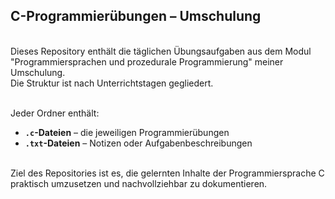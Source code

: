 ## C-Programmierübungen – Umschulung
<br>
Dieses Repository enthält die täglichen Übungsaufgaben aus dem Modul "Programmiersprachen und prozedurale Programmierung" meiner Umschulung. <br> 
Die Struktur ist nach Unterrichtstagen gegliedert. <br><br>

Jeder Ordner enthält:
- **`.c`-Dateien** – die jeweiligen Programmierübungen
- **`.txt`-Dateien** – Notizen oder Aufgabenbeschreibungen
<br>
Ziel des Repositories ist es, die gelernten Inhalte der Programmiersprache C praktisch umzusetzen und nachvollziehbar zu dokumentieren.
